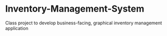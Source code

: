 # Inventory-Management-System
Class project to develop business-facing, graphical inventory management application
